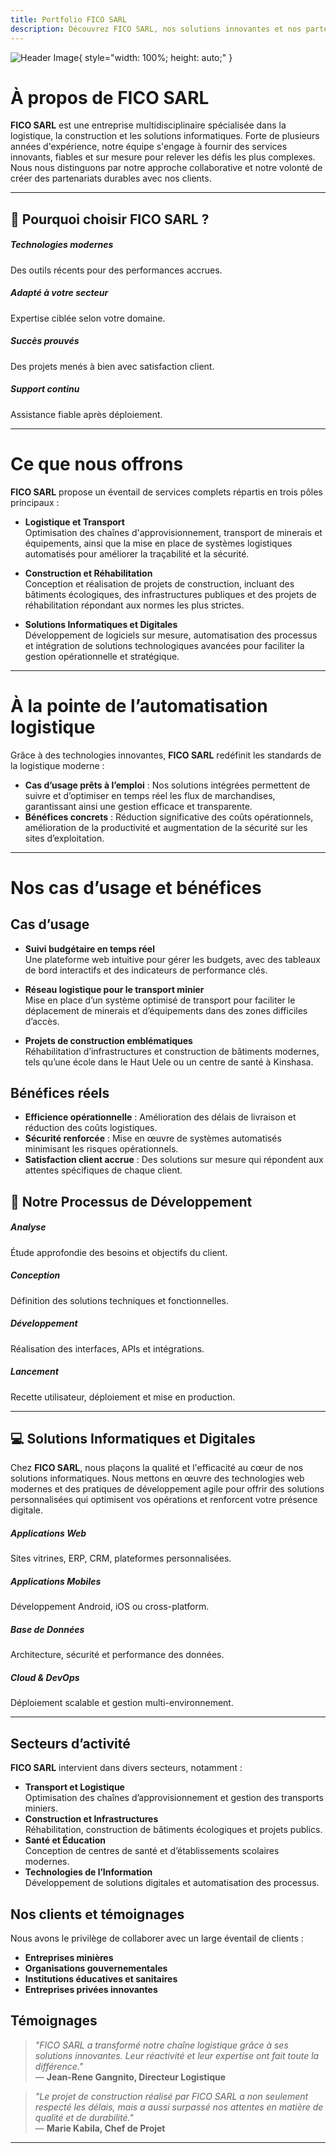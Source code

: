 ```yaml
---
title: Portfolio FICO SARL
description: Découvrez FICO SARL, nos solutions innovantes et nos partenariats
---
```

![Header Image](/public/assets/header-bg.png){ style="width: 100%; height: auto;" }

# À propos de FICO SARL

**FICO SARL** est une entreprise multidisciplinaire spécialisée dans la logistique, la construction et les solutions informatiques. Forte de plusieurs années d'expérience, notre équipe s'engage à fournir des services innovants, fiables et sur mesure pour relever les défis les plus complexes. Nous nous distinguons par notre approche collaborative et notre volonté de créer des partenariats durables avec nos clients.

---

## 🤝 Pourquoi choisir FICO SARL ?

<div class="row text-center my-5">
  <div class="col-md-3 mb-4">
    <div class="border rounded p-3 shadow-sm">
      <i class="fas fa-microchip fa-2x text-danger"></i>
      <h5 class="mt-2">Technologies modernes</h5>
      <p>Des outils récents pour des performances accrues.</p>
    </div>
  </div>
  <div class="col-md-3 mb-4">
    <div class="border rounded p-3 shadow-sm">
      <i class="fas fa-industry fa-2x text-warning"></i>
      <h5 class="mt-2">Adapté à votre secteur</h5>
      <p>Expertise ciblée selon votre domaine.</p>
    </div>
  </div>
  <div class="col-md-3 mb-4">
    <div class="border rounded p-3 shadow-sm">
      <i class="fas fa-check-circle fa-2x text-success"></i>
      <h5 class="mt-2">Succès prouvés</h5>
      <p>Des projets menés à bien avec satisfaction client.</p>
    </div>
  </div>
  <div class="col-md-3 mb-4">
    <div class="border rounded p-3 shadow-sm">
      <i class="fas fa-headset fa-2x text-primary"></i>
      <h5 class="mt-2">Support continu</h5>
      <p>Assistance fiable après déploiement.</p>
    </div>
  </div>
</div>

---

# Ce que nous offrons

**FICO SARL** propose un éventail de services complets répartis en trois pôles principaux :

- **Logistique et Transport**  
  Optimisation des chaînes d'approvisionnement, transport de minerais et équipements, ainsi que la mise en place de systèmes logistiques automatisés pour améliorer la traçabilité et la sécurité.

- **Construction et Réhabilitation**  
  Conception et réalisation de projets de construction, incluant des bâtiments écologiques, des infrastructures publiques et des projets de réhabilitation répondant aux normes les plus strictes.

- **Solutions Informatiques et Digitales**  
  Développement de logiciels sur mesure, automatisation des processus et intégration de solutions technologiques avancées pour faciliter la gestion opérationnelle et stratégique.

---

# À la pointe de l’automatisation logistique

Grâce à des technologies innovantes, **FICO SARL** redéfinit les standards de la logistique moderne :

- **Cas d’usage prêts à l’emploi** : Nos solutions intégrées permettent de suivre et d’optimiser en temps réel les flux de marchandises, garantissant ainsi une gestion efficace et transparente.
- **Bénéfices concrets** : Réduction significative des coûts opérationnels, amélioration de la productivité et augmentation de la sécurité sur les sites d’exploitation.

---

# Nos cas d’usage et bénéfices

## Cas d’usage

- **Suivi budgétaire en temps réel**  
  Une plateforme web intuitive pour gérer les budgets, avec des tableaux de bord interactifs et des indicateurs de performance clés.

- **Réseau logistique pour le transport minier**  
  Mise en place d’un système optimisé de transport pour faciliter le déplacement de minerais et d’équipements dans des zones difficiles d’accès.

- **Projets de construction emblématiques**  
  Réhabilitation d’infrastructures et construction de bâtiments modernes, tels qu’une école dans le Haut Uele ou un centre de santé à Kinshasa.

## Bénéfices réels

- **Efficience opérationnelle** : Amélioration des délais de livraison et réduction des coûts logistiques.
- **Sécurité renforcée** : Mise en œuvre de systèmes automatisés minimisant les risques opérationnels.
- **Satisfaction client accrue** : Des solutions sur mesure qui répondent aux attentes spécifiques de chaque client.

## 🔄 Notre Processus de Développement

<div class="row text-center my-5">

  <div class="col-md-3 mb-4">
    <div class="p-3 border rounded shadow-sm bg-white">
      <i class="fas fa-search fa-2x text-danger mb-2"></i>
      <h5>Analyse</h5>
      <p>Étude approfondie des besoins et objectifs du client.</p>
    </div>
  </div>

  <div class="col-md-3 mb-4">
    <div class="p-3 border rounded shadow-sm bg-white">
      <i class="fas fa-drafting-compass fa-2x text-primary mb-2"></i>
      <h5>Conception</h5>
      <p>Définition des solutions techniques et fonctionnelles.</p>
    </div>
  </div>

  <div class="col-md-3 mb-4">
    <div class="p-3 border rounded shadow-sm bg-white">
      <i class="fas fa-laptop-code fa-2x text-success mb-2"></i>
      <h5>Développement</h5>
      <p>Réalisation des interfaces, APIs et intégrations.</p>
    </div>
  </div>

  <div class="col-md-3 mb-4">
    <div class="p-3 border rounded shadow-sm bg-white">
      <i class="fas fa-rocket fa-2x text-warning mb-2"></i>
      <h5>Lancement</h5>
      <p>Recette utilisateur, déploiement et mise en production.</p>
    </div>
  </div>

</div>

---

<!-- ## 👨‍💻 Recrutez nos Experts Dédiés

<div class="row text-center my-5">

  <div class="col-md-3 mb-4">
    <div class="p-3 border rounded shadow-sm bg-white">
      <i class="fas fa-users fa-2x text-info mb-2"></i>
      <h5>Profils qualifiés</h5>
      <p>Des développeurs expérimentés et disponibles.</p>
    </div>
  </div>

  <div class="col-md-3 mb-4">
    <div class="p-3 border rounded shadow-sm bg-white">
      <i class="fas fa-handshake fa-2x text-success mb-2"></i>
      <h5>Engagement flexible</h5>
      <p>À plein temps ou à la mission, selon vos besoins.</p>
    </div>
  </div>

  <div class="col-md-3 mb-4">
    <div class="p-3 border rounded shadow-sm bg-white">
      <i class="fas fa-clock fa-2x text-primary mb-2"></i>
      <h5>Suivi quotidien</h5>
      <p>Timesheet, rapport d’activité et points réguliers.</p>
    </div>
  </div>

  <div class="col-md-3 mb-4">
    <div class="p-3 border rounded shadow-sm bg-white">
      <i class="fas fa-headset fa-2x text-danger mb-2"></i>
      <h5>Support dédié</h5>
      <p>Un interlocuteur technique à votre disposition.</p>
    </div>
  </div>

</div>

--- -->

## 💻 Solutions Informatiques et Digitales

Chez **FICO SARL**, nous plaçons la qualité et l'efficacité au cœur de nos solutions informatiques. Nous mettons en œuvre des technologies web modernes et des pratiques de développement agile pour offrir des solutions personnalisées qui optimisent vos opérations et renforcent votre présence digitale.

<div class="row text-center my-5">

  <div class="col-md-3 mb-4">
    <div class="p-3 border rounded shadow-sm bg-white">
      <i class="fas fa-desktop fa-2x text-primary mb-2"></i>
      <h5>Applications Web</h5>
      <p>Sites vitrines, ERP, CRM, plateformes personnalisées.</p>
    </div>
  </div>

  <div class="col-md-3 mb-4">
    <div class="p-3 border rounded shadow-sm bg-white">
      <i class="fas fa-mobile-alt fa-2x text-success mb-2"></i>
      <h5>Applications Mobiles</h5>
      <p>Développement Android, iOS ou cross-platform.</p>
    </div>
  </div>

  <div class="col-md-3 mb-4">
    <div class="p-3 border rounded shadow-sm bg-white">
      <i class="fas fa-database fa-2x text-warning mb-2"></i>
      <h5>Base de Données</h5>
      <p>Architecture, sécurité et performance des données.</p>
    </div>
  </div>

  <div class="col-md-3 mb-4">
    <div class="p-3 border rounded shadow-sm bg-white">
      <i class="fas fa-cloud fa-2x text-info mb-2"></i>
      <h5>Cloud & DevOps</h5>
      <p>Déploiement scalable et gestion multi-environnement.</p>
    </div>
  </div>

</div>


---
## Secteurs d’activité

**FICO SARL** intervient dans divers secteurs, notamment :

- **Transport et Logistique**  
  Optimisation des chaînes d’approvisionnement et gestion des transports miniers.
- **Construction et Infrastructures**  
  Réhabilitation, construction de bâtiments écologiques et projets publics.
- **Santé et Éducation**  
  Conception de centres de santé et d’établissements scolaires modernes.
- **Technologies de l’Information**  
  Développement de solutions digitales et automatisation des processus.

## Nos clients et témoignages

Nous avons le privilège de collaborer avec un large éventail de clients :

- **Entreprises minières**
- **Organisations gouvernementales**
- **Institutions éducatives et sanitaires**
- **Entreprises privées innovantes**

## Témoignages

> *"FICO SARL a transformé notre chaîne logistique grâce à ses solutions innovantes. Leur réactivité et leur expertise ont fait toute la différence."*  
> — **Jean-Rene Gangnito, Directeur Logistique**

> *"Le projet de construction réalisé par FICO SARL a non seulement respecté les délais, mais a aussi surpassé nos attentes en matière de qualité et de durabilité."*  
> — **Marie Kabila, Chef de Projet**

---
